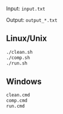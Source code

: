 Input: `input.txt`

Output: `output_*.txt`

## Linux/Unix

```bash
./clean.sh
./comp.sh
./run.sh
```

## Windows

```bash
clean.cmd
comp.cmd
run.cmd
```
